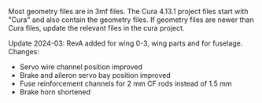 Most geometry files are in 3mf files. The Cura 4.13.1 project files start with "Cura" and also contain the geometry files. If geometry files are newer than Cura files, update the relevant files in the cura project.

Update 2024-03: RevA added for wing 0-3, wing parts and for fuselage. Changes:
- Servo wire channel position improved
- Brake and aileron servo bay position improved
- Fuse reinforcement channels for 2 mm CF rods instead of 1.5 mm
- Brake horn shortened
